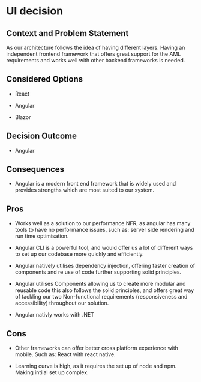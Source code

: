 # UI decision 

## Context and Problem Statement    

As our architecture follows the idea of having different layers. Having an independent frontend framework that offers great support for the AML requirements and works well with other backend frameworks is needed. 

## Considered Options  

* React 

* Angular 

* Blazor 

## Decision Outcome  

* Angular 

## Consequences    

* Angular is a modern front end framework that is widely used and provides strengths which are most suited to our system.

## Pros 

* Works well as a solution to our performance NFR, as angular has many tools to have no performance issues, such as: server side rendering and run time optimisation. 

* Angular CLI is a powerful tool, and would offer us a lot of different ways to set up our codebase more quickly and efficiently. 

* Angular natively utilises dependency injection, offering faster creation of components and re use of code further supporting solid principles.

* Angular utilises Components allowing us to create more modular and reusable code this also follows the solid principles, and offers great way of tackling our two Non-functional requirements (responsiveness and accessibility) throughout our solution. 

* Angular nativly works with .NET

## Cons 

* Other frameworks can offer better cross platform experience with mobile. Such as: React with react native. 

* Learning curve is high, as it requires the set up of node and npm. Making intiial set up complex.